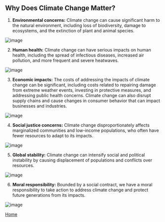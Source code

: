 ## Why Does Climate Change Matter?
1) **Environmental concerns:** Climate change can cause significant harm to the natural environment, including loss of biodiversity, damage to ecosystems, and the extinction of plant and animal species.

![image](https://user-images.githubusercontent.com/122491210/225200650-8fbee75a-64c8-4ef9-943f-b9acc8b6d9f0.png)

2) **Human health:** Climate change can have serious impacts on human health, including the spread of infectious diseases, increased air pollution, and more frequent and severe heatwaves.

![image](https://user-images.githubusercontent.com/122491210/225197898-2e061d60-7da9-43d3-94b2-787be94f6d9a.png)

3) **Economic impacts:** The costs of addressing the impacts of climate change can be significant, including costs related to repairing damage from extreme weather events, investing in protective measures, and addressing public health concerns. Climate change can also disrupt supply chains and cause changes in consumer behavior that can impact businesses and industries.

![image](https://user-images.githubusercontent.com/122491210/225199567-eeb7f2da-49a6-4b3f-83c8-28144e15ea53.png)

4) **Social justice concerns:** Climate change disproportionately affects marginalized communities and low-income populations, who often have fewer resources to adapt to its impacts.

![image](https://user-images.githubusercontent.com/122491210/225199072-e9e57b18-f111-4bfe-8753-69a23dd66d00.png)

5) **Global stability:** Climate change can intensify social and political instability by causing displacement of populations and conflicts over resources.

![image](https://user-images.githubusercontent.com/122491210/225200990-5e12e7a8-588f-46cf-afa8-372abf5f9167.png)

6) **Moral responsibility:** Bounded by a social contract, we have a moral responsibility to take action to address climate change and protect future generations from its impacts.

![image](https://user-images.githubusercontent.com/122491210/225200536-68e0dc3e-f3cf-4365-a474-93dbf7ea52ad.png)

[Home](https://anl059.github.io/syn1-climate-change/index.html)
